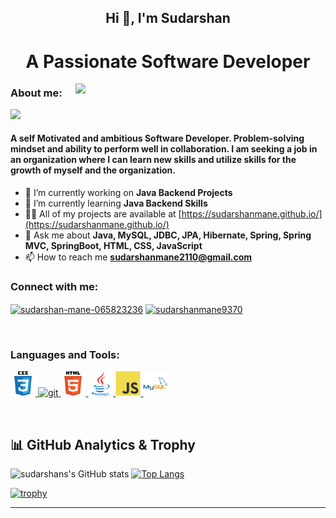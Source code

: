 
<h2 align="center">Hi 👋, I'm Sudarshan</h2>

<h1 align="center">A Passionate Software Developer</h1>
<img align="right" width="400" src="https://img.freepik.com/premium-vector/app-development-concept_23-2148696303.jpg?w=740"></img>


<h3 align="left">About me:</h3>
<p align="left"><img src="https://komarev.com/ghpvc/?username=sudarshannmane&label=Profile%20Views&color=0e75b6&style=flat""/></p>
<h4 align="left">
A self Motivated and ambitious Software Developer. Problem-solving mindset and ability to perform well in collaboration. I am seeking a job in an organization where I can learn new skills and utilize skills for the growth of myself and the organization.
</h4>


- 🔭 I’m currently working on **Java Backend Projects**
- 🌱 I’m currently learning **Java Backend Skills**
- 👨‍💻 All of my projects are available at [https://sudarshanmane.github.io/](https://sudarshanmane.github.io/)
- 💬 Ask me about **Java, MySQL, JDBC, JPA, Hibernate, Spring, Spring MVC, SpringBoot, HTML, CSS, JavaScript**
- 📫 How to reach me **sudarshanmane2110@gmail.com**

<h3 align="left">Connect with me:</h3>
<p align="left">
<a href="https://linkedin.com/in/sudarshan-mane-065823236" target="blank"><img align="center" src="https://raw.githubusercontent.com/rahuldkjain/github-profile-readme-generator/master/src/images/icons/Social/linked-in-alt.svg" alt="sudarshan-mane-065823236" height="30" width="40" /></a>
<a href="https://instagram.com/sudarshanmane9370" target="blank"><img align="center" src="https://raw.githubusercontent.com/rahuldkjain/github-profile-readme-generator/master/src/images/icons/Social/instagram.svg" alt="sudarshanmane9370" height="30" width="40" /></a>
</p>

<br>
<h3 align="left">Languages and Tools:</h3>
<p align="left"> <a href="https://www.cprogramming.com/" target="_blank" rel="noreferrer"> </a> <a href="https://www.w3schools.com/css/" target="_blank" rel="noreferrer"> <img src="https://raw.githubusercontent.com/devicons/devicon/master/icons/css3/css3-original-wordmark.svg" alt="css3" width="40" height="40"/> </a> <a href="https://git-scm.com/" target="_blank" rel="noreferrer"> <img src="https://www.vectorlogo.zone/logos/git-scm/git-scm-icon.svg" alt="git" width="40" height="40"/> </a> <a href="https://www.w3.org/html/" target="_blank" rel="noreferrer"> <img src="https://raw.githubusercontent.com/devicons/devicon/master/icons/html5/html5-original-wordmark.svg" alt="html5" width="40" height="40"/> </a> <a href="https://www.java.com" target="_blank" rel="noreferrer"> <img src="https://raw.githubusercontent.com/devicons/devicon/master/icons/java/java-original.svg" alt="java" width="40" height="40"/> </a> <a href="https://developer.mozilla.org/en-US/docs/Web/JavaScript" target="_blank" rel="noreferrer"> <img src="https://raw.githubusercontent.com/devicons/devicon/master/icons/javascript/javascript-original.svg" alt="javascript" width="40" height="40"/> </a> <a href="https://www.mathworks.com/" target="_blank" rel="noreferrer"> <img src="https://raw.githubusercontent.com/devicons/devicon/master/icons/mysql/mysql-original-wordmark.svg" alt="mysql" width="40" height="40"/> </a> </p>

<br>

## 📊 GitHub Analytics & Trophy

![sudarshans's GitHub stats](https://github-readme-stats.vercel.app/api?username=sudarshanmane&show_icons=true&theme=highcontrast) [![Top Langs](https://github-readme-stats.vercel.app/api/top-langs/?username=sudarshanmane&layout=donut&theme=highcontrast)](https://github.com/anuraghazra/github-readme-stats)

[![trophy](https://github-profile-trophy.vercel.app/?username=sudarshanmane&theme=juicyfresh&column=-1)](https://github.com/ryo-ma/github-profile-trophy)

---
<br>


